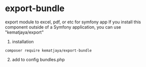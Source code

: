 # export-bundle
export module to excel, pdf, or etc for symfony app
If you install this component outside of a Symfony application, you can use "kematjaya/export"
1. installation
```
composer require kematjaya/export-bundle
```

2. add to config bundles.php